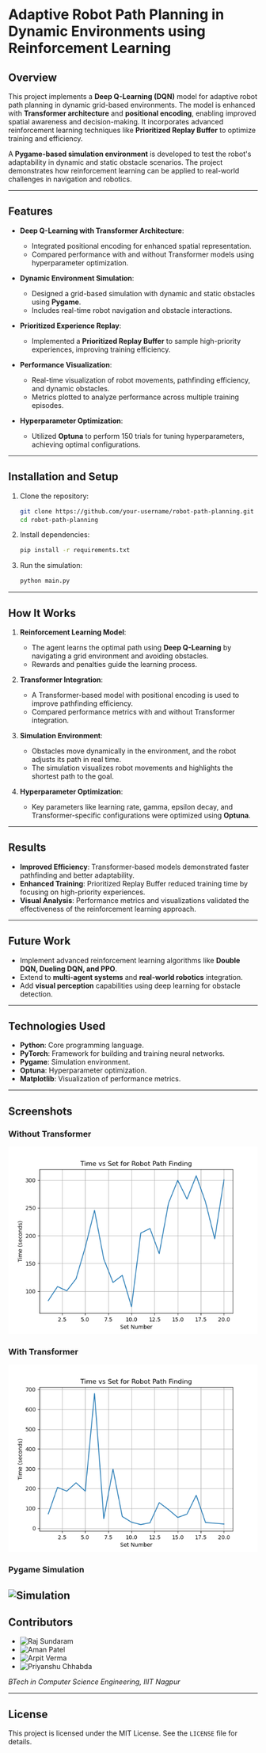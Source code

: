 
# Adaptive Robot Path Planning in Dynamic Environments using Reinforcement Learning

## Overview
This project implements a **Deep Q-Learning (DQN)** model for adaptive robot path planning in dynamic grid-based environments. The model is enhanced with **Transformer architecture** and **positional encoding**, enabling improved spatial awareness and decision-making. It incorporates advanced reinforcement learning techniques like **Prioritized Replay Buffer** to optimize training and efficiency.

A **Pygame-based simulation environment** is developed to test the robot's adaptability in dynamic and static obstacle scenarios. The project demonstrates how reinforcement learning can be applied to real-world challenges in navigation and robotics.

---

## Features
- **Deep Q-Learning with Transformer Architecture**:
  - Integrated positional encoding for enhanced spatial representation.
  - Compared performance with and without Transformer models using hyperparameter optimization.

- **Dynamic Environment Simulation**:
  - Designed a grid-based simulation with dynamic and static obstacles using **Pygame**.
  - Includes real-time robot navigation and obstacle interactions.

- **Prioritized Experience Replay**:
  - Implemented a **Prioritized Replay Buffer** to sample high-priority experiences, improving training efficiency.

- **Performance Visualization**:
  - Real-time visualization of robot movements, pathfinding efficiency, and dynamic obstacles.
  - Metrics plotted to analyze performance across multiple training episodes.

- **Hyperparameter Optimization**:
  - Utilized **Optuna** to perform 150 trials for tuning hyperparameters, achieving optimal configurations.

---

## Installation and Setup

1. Clone the repository:
   ```bash
   git clone https://github.com/your-username/robot-path-planning.git
   cd robot-path-planning
   ```

2. Install dependencies:
   ```bash
   pip install -r requirements.txt
   ```

3. Run the simulation:
   ```bash
   python main.py
   ```

---

## How It Works

1. **Reinforcement Learning Model**:
   - The agent learns the optimal path using **Deep Q-Learning** by navigating a grid environment and avoiding obstacles.
   - Rewards and penalties guide the learning process.

2. **Transformer Integration**:
   - A Transformer-based model with positional encoding is used to improve pathfinding efficiency.
   - Compared performance metrics with and without Transformer integration.

3. **Simulation Environment**:
   - Obstacles move dynamically in the environment, and the robot adjusts its path in real time.
   - The simulation visualizes robot movements and highlights the shortest path to the goal.

4. **Hyperparameter Optimization**:
   - Key parameters like learning rate, gamma, epsilon decay, and Transformer-specific configurations were optimized using **Optuna**.

---

## Results
- **Improved Efficiency**: Transformer-based models demonstrated faster pathfinding and better adaptability.
- **Enhanced Training**: Prioritized Replay Buffer reduced training time by focusing on high-priority experiences.
- **Visual Analysis**: Performance metrics and visualizations validated the effectiveness of the reinforcement learning approach.

---

## Future Work
- Implement advanced reinforcement learning algorithms like **Double DQN, Dueling DQN, and PPO**.
- Extend to **multi-agent systems** and **real-world robotics** integration.
- Add **visual perception** capabilities using deep learning for obstacle detection.

---

## Technologies Used
- **Python**: Core programming language.
- **PyTorch**: Framework for building and training neural networks.
- **Pygame**: Simulation environment.
- **Optuna**: Hyperparameter optimization.
- **Matplotlib**: Visualization of performance metrics.

---

## Screenshots
### Without Transformer
![Without Transformer](Figure_1.png)

### With Transformer
![With Transformer](Figure_2.png)

### Pygame Simulation
![Simulation](https://github.com/user-attachments/assets/122b42ac-dfd1-4f87-8bcf-800ee1565aa9)
---

## Contributors
- ![Raj Sundaram]()
- ![Aman Patel]()
- ![Arpit Verma](https://github.com/hawk-pro)
- ![Priyanshu Chhabda](https://github.com/Pinchu2002)

*BTech in Computer Science Engineering, IIIT Nagpur*

---

## License
This project is licensed under the MIT License. See the `LICENSE` file for details.

